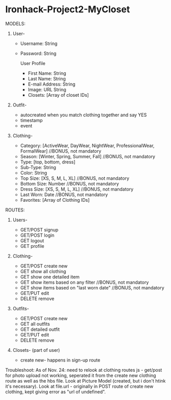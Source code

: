 # Ironhack-Project2-MyCloset

MODELS:
1. User-
    - Username: String
    - Password: String
        
        User Profile
        - First Name: String
        - Last Name: String
        - E-mail Address: String
        - Image: URL String
        - Closets: [Array of closet IDs]

2. Outfit-
    - autocreated when you match clothing together and say YES
    - timestamp
    - event

3. Clothing-
    - Category: [ActiveWear, DayWear, NightWear, ProfessionalWear, FormalWear]  //BONUS, not mandatory
    - Season: [Winter, Spring, Summer, Fall]  //BONUS, not mandatory
    - Type: [top, bottom, dress]
    - Sub-Type: String
    - Color: String
    - Top Size: [XS, S, M, L, XL]  //BONUS, not mandatory
    - Bottom Size: Number  //BONUS, not mandatory
    - Dress Size: [XS, S, M, L, XL]  //BONUS, not mandatory
    - Last Worn: Date  //BONUS, not mandatory
    - Favorites: [Array of Clothing IDs]



ROUTES:
1. Users-
    - GET/POST signup
    - GET/POST login
    - GET logout
    - GET profile

2. Clothing-
    - GET/POST create new
    - GET show all clothing
    - GET show one detailed item
    - GET show items based on any filter //BONUS, not mandatory
    - GET show items based on "last worn date" //BONUS, not mandatory
    - GET/PUT edit
    - DELETE remove

3. Outfits-
    - GET/POST create new
    - GET all outfits
    - GET detailed outfit
    - GET/PUT edit
    - DELETE remove

4. Closets- (part of user)
    - create new- happens in sign-up route


Troubleshoot:
As of Nov. 24: need to relook at clothing routes js - get/post for photo upload not working, seperated it from the create new clothing route as well as the hbs file. Look at Picture Model (created, but i don't htink it's necessary). Look at file.url - originally in POST route of create new clothing, kept giving error as "url of undefined".

